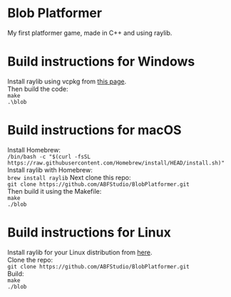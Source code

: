 # Blob Platformer
My first platformer game, made in C++ and using raylib.

# Build instructions for Windows
Install raylib using vcpkg from <a href="https://github.com/raysan5/raylib/wiki/Working-on-Windows">this page<a>.<br/>
Then build the code: <br/>
`make`<br/>
`.\blob`<br/>

# Build instructions for macOS
Install Homebrew: <br/>
`/bin/bash -c "$(curl -fsSL https://raw.githubusercontent.com/Homebrew/install/HEAD/install.sh)"`
Install raylib with Homebrew: <br/>
`brew install raylib`
Next clone this repo: <br />
`git clone https://github.com/ABFStudio/BlobPlatformer.git`<br />
Then build it using the Makefile: <br />
`make`<br />
`./blob`<br />

# Build instructions for Linux
Install raylib for your Linux distribution from <a href="https://github.com/raysan5/raylib/wiki/Working-on-GNU-Linux">here<a>.<br/>
Clone the repo:<br />
`git clone https://github.com/ABFStudio/BlobPlatformer.git`<br />
Build: <br />
`make`<br/>
`./blob`<br/>
